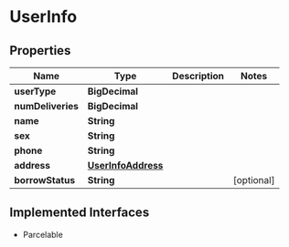 

# UserInfo


## Properties

Name | Type | Description | Notes
------------ | ------------- | ------------- | -------------
**userType** | **BigDecimal** |  | 
**numDeliveries** | **BigDecimal** |  | 
**name** | **String** |  | 
**sex** | **String** |  | 
**phone** | **String** |  | 
**address** | [**UserInfoAddress**](UserInfoAddress.md) |  | 
**borrowStatus** | **String** |  |  [optional]


## Implemented Interfaces

* Parcelable


